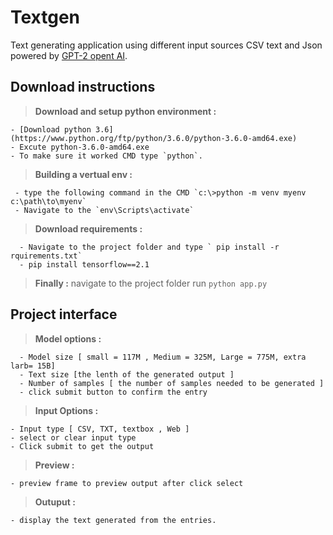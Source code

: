 # Textgen
Text generating application using different input sources CSV text and Json powered by [GPT-2 opent AI](https://openai.com/blog/better-language-models/). 

## Download instructions 
  > __Download and setup python environment :__ 
  
    - [Download python 3.6](https://www.python.org/ftp/python/3.6.0/python-3.6.0-amd64.exe)
    - Excute python-3.6.0-amd64.exe
    - To make sure it worked CMD type `python`. 
  > __Building a vertual env :__
  
     - type the following command in the CMD `c:\>python -m venv myenv c:\path\to\myenv`
     - Navigate to the `env\Scripts\activate`
  > __Download requirements :__
  
      - Navigate to the project folder and type ` pip install -r rquirements.txt`
      - pip install tensorflow==2.1

  > __Finally :__ navigate to the project folder run `python app.py`

## Project interface 
  > __Model options :__
    
      - Model size [ small = 117M , Medium = 325M, Large = 775M, extra larb= 15B]
      - Text size [the lenth of the generated output ]
      - Number of samples [ the number of samples needed to be generated ] 
      - click submit button to confirm the entry 
  > __Input Options :__ 
  
    - Input type [ CSV, TXT, textbox , Web ] 
    - select or clear input type
    - Click submit to get the output 
  > __Preview :__ 
 
    - preview frame to preview output after click select 
 
  >__Outuput :__ 
  
    - display the text generated from the entries. 
